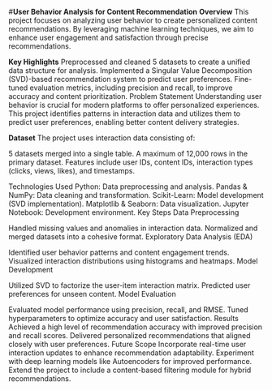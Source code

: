 #**User Behavior Analysis for Content Recommendation**
**Overview**
This project focuses on analyzing user behavior to create personalized content recommendations. By leveraging machine learning techniques, we aim to enhance user engagement and satisfaction through precise recommendations.

**Key Highlights**
Preprocessed and cleaned 5 datasets to create a unified data structure for analysis.
Implemented a Singular Value Decomposition (SVD)-based recommendation system to predict user preferences.
Fine-tuned evaluation metrics, including precision and recall, to improve accuracy and content prioritization.
Problem Statement
Understanding user behavior is crucial for modern platforms to offer personalized experiences. This project identifies patterns in interaction data and utilizes them to predict user preferences, enabling better content delivery strategies.

**Dataset**
The project uses interaction data consisting of:

5 datasets merged into a single table.
A maximum of 12,000 rows in the primary dataset.
Features include user IDs, content IDs, interaction types (clicks, views, likes), and timestamps.

Technologies Used
Python: Data preprocessing and analysis.
Pandas & NumPy: Data cleaning and transformation.
Scikit-Learn: Model development (SVD implementation).
Matplotlib & Seaborn: Data visualization.
Jupyter Notebook: Development environment.
Key Steps
Data Preprocessing

Handled missing values and anomalies in interaction data.
Normalized and merged datasets into a cohesive format.
Exploratory Data Analysis (EDA)

Identified user behavior patterns and content engagement trends.
Visualized interaction distributions using histograms and heatmaps.
Model Development

Utilized SVD to factorize the user-item interaction matrix.
Predicted user preferences for unseen content.
Model Evaluation

Evaluated model performance using precision, recall, and RMSE.
Tuned hyperparameters to optimize accuracy and user satisfaction.
Results
Achieved a high level of recommendation accuracy with improved precision and recall scores.
Delivered personalized recommendations that aligned closely with user preferences.
Future Scope
Incorporate real-time user interaction updates to enhance recommendation adaptability.
Experiment with deep learning models like Autoencoders for improved performance.
Extend the project to include a content-based filtering module for hybrid recommendations.
